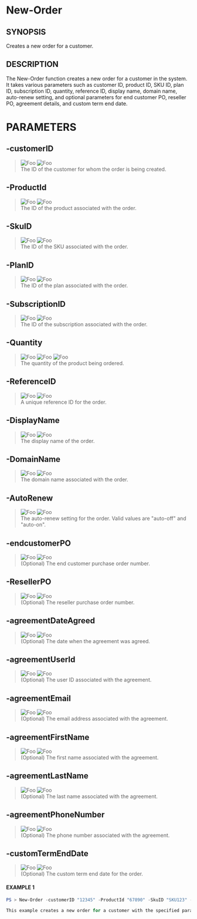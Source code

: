 # New-Order
## SYNOPSIS
Creates a new order for a customer.
## DESCRIPTION
The New-Order function creates a new order for a customer in the system. It takes various parameters such as customer ID, product ID, SKU ID, plan ID, subscription ID, quantity, reference ID, display name, domain name, auto-renew setting, and optional parameters for end customer PO, reseller PO, agreement details, and custom term end date.
# PARAMETERS

## **-customerID**
> ![Foo](https://img.shields.io/badge/Type-String-Blue?) ![Foo](https://img.shields.io/badge/Mandatory-TRUE-Red?) \
The ID of the customer for whom the order is being created.

  ## **-ProductId**
> ![Foo](https://img.shields.io/badge/Type-String-Blue?) ![Foo](https://img.shields.io/badge/Mandatory-TRUE-Red?) \
The ID of the product associated with the order.

  ## **-SkuID**
> ![Foo](https://img.shields.io/badge/Type-String-Blue?) ![Foo](https://img.shields.io/badge/Mandatory-TRUE-Red?) \
The ID of the SKU associated with the order.

  ## **-PlanID**
> ![Foo](https://img.shields.io/badge/Type-String-Blue?) ![Foo](https://img.shields.io/badge/Mandatory-TRUE-Red?) \
The ID of the plan associated with the order.

  ## **-SubscriptionID**
> ![Foo](https://img.shields.io/badge/Type-String-Blue?) ![Foo](https://img.shields.io/badge/Mandatory-TRUE-Red?) \
The ID of the subscription associated with the order.

  ## **-Quantity**
> ![Foo](https://img.shields.io/badge/Type-Int32-Blue?) ![Foo](https://img.shields.io/badge/Mandatory-TRUE-Red?) ![Foo](https://img.shields.io/badge/DefaultValue-0-Blue?color=5547a8)\
The quantity of the product being ordered.

  ## **-ReferenceID**
> ![Foo](https://img.shields.io/badge/Type-String-Blue?) ![Foo](https://img.shields.io/badge/Mandatory-TRUE-Red?) \
A unique reference ID for the order.

  ## **-DisplayName**
> ![Foo](https://img.shields.io/badge/Type-String-Blue?) ![Foo](https://img.shields.io/badge/Mandatory-TRUE-Red?) \
The display name of the order.

  ## **-DomainName**
> ![Foo](https://img.shields.io/badge/Type-String-Blue?) ![Foo](https://img.shields.io/badge/Mandatory-TRUE-Red?) \
The domain name associated with the order.

  ## **-AutoRenew**
> ![Foo](https://img.shields.io/badge/Type-String-Blue?) ![Foo](https://img.shields.io/badge/Mandatory-TRUE-Red?) \
The auto-renew setting for the order. Valid values are "auto-off" and "auto-on".

  ## **-endcustomerPO**
> ![Foo](https://img.shields.io/badge/Type-String-Blue?) ![Foo](https://img.shields.io/badge/Mandatory-FALSE-Green?) \
(Optional) The end customer purchase order number.

  ## **-ResellerPO**
> ![Foo](https://img.shields.io/badge/Type-String-Blue?) ![Foo](https://img.shields.io/badge/Mandatory-FALSE-Green?) \
(Optional) The reseller purchase order number.

  ## **-agreementDateAgreed**
> ![Foo](https://img.shields.io/badge/Type-String-Blue?) ![Foo](https://img.shields.io/badge/Mandatory-FALSE-Green?) \
(Optional) The date when the agreement was agreed.

  ## **-agreementUserId**
> ![Foo](https://img.shields.io/badge/Type-String-Blue?) ![Foo](https://img.shields.io/badge/Mandatory-FALSE-Green?) \
(Optional) The user ID associated with the agreement.

  ## **-agreementEmail**
> ![Foo](https://img.shields.io/badge/Type-String-Blue?) ![Foo](https://img.shields.io/badge/Mandatory-FALSE-Green?) \
(Optional) The email address associated with the agreement.

  ## **-agreementFirstName**
> ![Foo](https://img.shields.io/badge/Type-String-Blue?) ![Foo](https://img.shields.io/badge/Mandatory-FALSE-Green?) \
(Optional) The first name associated with the agreement.

  ## **-agreementLastName**
> ![Foo](https://img.shields.io/badge/Type-String-Blue?) ![Foo](https://img.shields.io/badge/Mandatory-FALSE-Green?) \
(Optional) The last name associated with the agreement.

  ## **-agreementPhoneNumber**
> ![Foo](https://img.shields.io/badge/Type-String-Blue?) ![Foo](https://img.shields.io/badge/Mandatory-FALSE-Green?) \
(Optional) The phone number associated with the agreement.

  ## **-customTermEndDate**
> ![Foo](https://img.shields.io/badge/Type-String-Blue?) ![Foo](https://img.shields.io/badge/Mandatory-FALSE-Green?) \
(Optional) The custom term end date for the order.

 #### EXAMPLE 1
```powershell
PS > New-Order -customerID "12345" -ProductId "67890" -SkuID "SKU123" -PlanID "PLAN123" -SubscriptionID "SUB123" -Quantity 1 -ReferenceID "REF123" -DisplayName "Order 1" -DomainName "example.com" -AutoRenew "auto-on"

This example creates a new order for a customer with the specified parameters.
```

